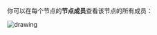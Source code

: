 你可以在每个节点的**节点成员**查看该节点的所有成员：

<img src="~@imagesZhCn/guides/org/Xnip2021-02-27_14-25-38.png" alt="drawing"/>
